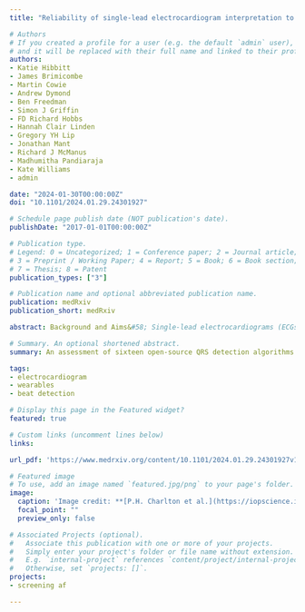 ```yaml
---
title: "Reliability of single-lead electrocardiogram interpretation to detect atrial fibrillation: insights from the SAFER Feasibility Study"

# Authors
# If you created a profile for a user (e.g. the default `admin` user), write the username (folder name) here 
# and it will be replaced with their full name and linked to their profile.
authors:
- Katie Hibbitt
- James Brimicombe
- Martin Cowie
- Andrew Dymond
- Ben Freedman
- Simon J Griffin
- FD Richard Hobbs
- Hannah Clair Linden
- Gregory YH Lip
- Jonathan Mant
- Richard J McManus
- Madhumitha Pandiaraja
- Kate Williams
- admin

date: "2024-01-30T00:00:00Z"
doi: "10.1101/2024.01.29.24301927"

# Schedule page publish date (NOT publication's date).
publishDate: "2017-01-01T00:00:00Z"

# Publication type.
# Legend: 0 = Uncategorized; 1 = Conference paper; 2 = Journal article;
# 3 = Preprint / Working Paper; 4 = Report; 5 = Book; 6 = Book section;
# 7 = Thesis; 8 = Patent
publication_types: ["3"]

# Publication name and optional abbreviated publication name.
publication: medRxiv
publication_short: medRxiv

abstract: Background and Aims&#58; Single-lead electrocardiograms (ECGs) can be recorded using widely available devices such as smartwatches and handheld ECG recorders. Such devices have been approved for atrial fibrillation (AF) detection. However, little evidence exists on the reliability of single-lead ECG interpretation. We aimed to assess the level of agreement on detection of AF by independent cardiologists interpreting single lead ECGs, and to identify factors influencing agreement. Methods&#58; In a population-based AF screening study, adults aged &ge;65 years old recorded four single-lead ECGs per day for 1-4 weeks using a handheld ECG recorder. ECGs showing potential AF were identified by a nurse with the aid of an automated algorithm. These ECGs were reviewed by two independent cardiologists who assigned participant- and ECG-level diagnoses. Inter-rater reliability of AF diagnosis was calculated using linear weighted Cohen's kappa (&kappa;w). Results&#58; 185 participants and 1,843 ECGs were reviewed by both cardiologists. The level of agreement was moderate&#58; &kappa;w = 0.42 (95&percnt; CI, 0.32 - 0.52) at the participant-level; and &kappa;w = 0.51 (0.46 - 0.56) at the ECG-level. At participant-level, agreement was associated with the number of adequate-quality ECGs recorded, with higher agreement in participants who recorded at least 67 adequate-quality ECGs. At ECG-level, agreement was associated with ECG quality and whether ECGs exhibited algorithm-identified possible AF. Conclusions&#58; Inter-rater reliability of AF diagnosis from single-lead ECGs was found to be moderate in older adults. Strategies to improve reliability might include participant and cardiologist training and designing AF detection programmes to obtain sufficient ECGs for reliable diagnoses.

# Summary. An optional shortened abstract.
summary: An assessment of sixteen open-source QRS detection algorithms across six datasets.

tags:
- electrocardiogram
- wearables
- beat detection

# Display this page in the Featured widget?
featured: true

# Custom links (uncomment lines below)
links:

url_pdf: 'https://www.medrxiv.org/content/10.1101/2024.01.29.24301927v1.full.pdf'

# Featured image
# To use, add an image named `featured.jpg/png` to your page's folder. 
image:
  caption: 'Image credit: **[P.H. Charlton et al.](https://iopscience.iop.org/article/10.1088/1361-6579/ac826d)** ([CC BY 4.0](https://creativecommons.org/licenses/by/4.0/))'
  focal_point: ""
  preview_only: false

# Associated Projects (optional).
#   Associate this publication with one or more of your projects.
#   Simply enter your project's folder or file name without extension.
#   E.g. `internal-project` references `content/project/internal-project/index.md`.
#   Otherwise, set `projects: []`.
projects:
- screening af

---
```

